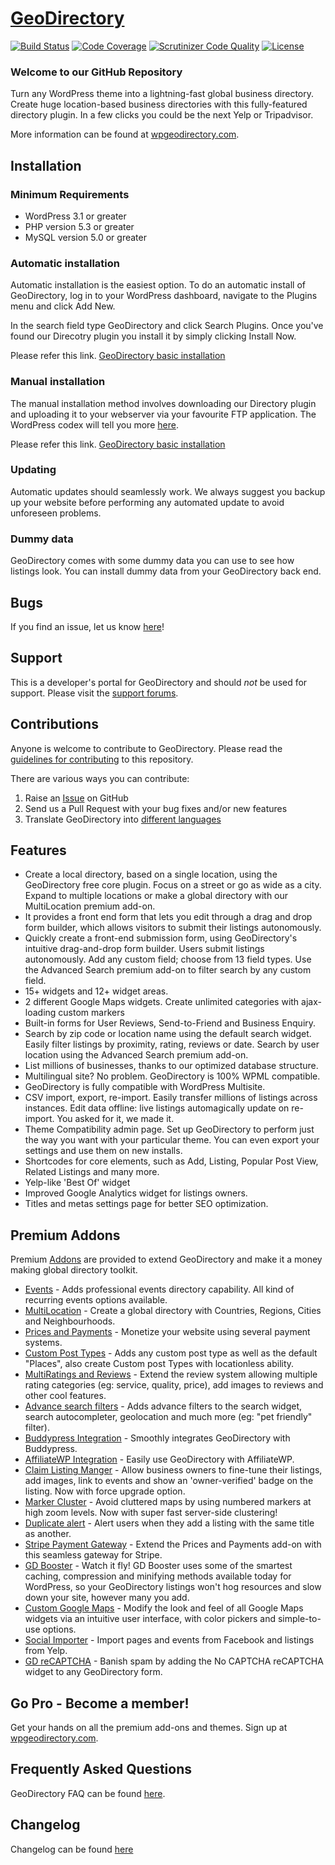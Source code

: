 # [GeoDirectory](http://wpgeodirectory.com/) #
[![Build Status](https://scrutinizer-ci.com/g/GeoDirectory/geodirectory/badges/build.png?b=master)](https://scrutinizer-ci.com/g/GeoDirectory/geodirectory/?branch=master) [![Code Coverage](https://scrutinizer-ci.com/g/GeoDirectory/geodirectory/badges/coverage.png?b=master)](https://scrutinizer-ci.com/g/GeoDirectory/geodirectory/?branch=master) [![Scrutinizer Code Quality](https://scrutinizer-ci.com/g/GeoDirectory/geodirectory/badges/quality-score.png?b=master)](https://scrutinizer-ci.com/g/GeoDirectory/geodirectory/?branch=master) [![License](https://img.shields.io/badge/license-GPL--2.0%2B-red.svg)](https://github.com/GeoDirectory/geodirectory/blob/master/license.txt)

### Welcome to our GitHub Repository

Turn any WordPress theme into a lightning-fast global business directory. Create huge location-based business directories with this fully-featured directory plugin. In a few clicks you could be the next Yelp or Tripadvisor.

More information can be found at [wpgeodirectory.com](http://wpgeodirectory.com/).

## Installation ##

### Minimum Requirements ###

* WordPress 3.1 or greater
* PHP version 5.3 or greater
* MySQL version 5.0 or greater

### Automatic installation ###

Automatic installation is the easiest option. To do an automatic install of GeoDirectory, log in to your WordPress dashboard, navigate to the Plugins menu and click Add New.

In the search field type GeoDirectory and click Search Plugins. Once you've found our Direcotry plugin you install it by simply clicking Install Now. 

Please refer this link. [GeoDirectory basic installation](http://wpgeodirectory.com/docs/basic-installation/)

### Manual installation ###

The manual installation method involves downloading our Directory plugin and uploading it to your webserver via your favourite FTP application. The WordPress codex will tell you more [here](http://codex.wordpress.org/Managing_Plugins#Manual_Plugin_Installation). 

Please refer this link. [GeoDirectory basic installation](http://wpgeodirectory.com/docs/basic-installation/)

### Updating ###

Automatic updates should seamlessly work. We always suggest you backup up your website before performing any automated update to avoid unforeseen problems.

### Dummy data ###

GeoDirectory comes with some dummy data you can use to see how listings look. You can install dummy data from your GeoDirectory back end. 

## Bugs ##
If you find an issue, let us know [here](https://github.com/GeoDirectory/geodirectory/issues?state=open)!

## Support ##
This is a developer's portal for GeoDirectory and should _not_ be used for support. Please visit the [support forums](https://wpgeodirectory.com/support/).

## Contributions ##
Anyone is welcome to contribute to GeoDirectory. Please read the [guidelines for contributing](https://github.com/GeoDirectory/geodirectory/blob/master/CONTRIBUTING.md) to this repository.

There are various ways you can contribute:

1. Raise an [Issue](https://github.com/GeoDirectory/geodirectory/issues) on GitHub
2. Send us a Pull Request with your bug fixes and/or new features
3. Translate GeoDirectory into [different languages](https://www.wpgeodirectory.com/translate/projects/geodirectory)

## Features ##

* Create a local directory, based on a single location, using the GeoDirectory free core plugin. Focus on a street or go as wide as a city. Expand to multiple locations or make a global directory with our MultiLocation premium add-on. 
* It provides a front end form that lets you edit through a drag and drop form builder, which allows visitors to submit their listings autonomously. 
* Quickly create a front-end submission form, using GeoDirectory's intuitive drag-and-drop form builder. Users submit listings autonomously. Add any custom field; choose from 13 field types. Use the Advanced Search premium add-on to filter search by any custom field.
* 15+ widgets and 12+ widget areas.
* 2 different Google Maps widgets. Create unlimited categories with ajax-loading custom markers
* Built-in forms for User Reviews, Send-to-Friend and Business Enquiry.
* Search by zip code or location name using the default search widget. Easily filter listings by proximity, rating, reviews or date. Search by user location using the Advanced Search premium add-on.
* List millions of businesses, thanks to our optimized database structure.
* Multilingual site? No problem. GeoDirectory is 100% WPML compatible.
* GeoDirectory is fully compatible with WordPress Multisite.
* CSV import, export, re-import. Easily transfer millions of listings across instances. Edit data offline: live listings automagically update on re-import. You asked for it, we made it.
* Theme Compatibility admin page. Set up GeoDirectory to perform just the way you want with your particular theme. You can even export your settings and use them on new installs.
* Shortcodes for core elements, such as Add, Listing, Popular Post View, Related Listings and many more.
* Yelp-like 'Best Of' widget
* Improved Google Analytics widget for listings owners.
* Titles and metas settings page for better SEO optimization.

## Premium Addons ##

Premium [Addons](http://wpgeodirectory.com/addons/ "Premium addons for GeoDirectory") are provided to extend GeoDirectory and make it a money making global directory toolkit.

* [Events](http://wpgeodirectory.com/addons/events/ "Adds an events manager to your directory") - Adds professional events directory capability. All kind of recurring events options available.
* [MultiLocation](http://wpgeodirectory.com/addons/multilocation/ "Allows to create a global directory") - Create a global directory with Countries, Regions, Cities and Neighbourhoods.
* [Prices and Payments](http://wpgeodirectory.com/addons/prices-and-payments/ "Allows to monetize your directory") - Monetize your website using several payment systems. 
* [Custom Post Types](http://wpgeodirectory.com/addons/custom-post-types/ "Allows to extend your directory categorization") - Adds any custom post type as well as the default "Places", also create Custom post Types with locationless ability. 
* [MultiRatings and Reviews](http://wpgeodirectory.com/addons/multiratings-and-reviews/ "Allows you to extend your rating and reviews categorization") - Extend the review system allowing multiple rating categories (eg: service, quality, price), add images to reviews and other cool features.
* [Advance search filters](http://wpgeodirectory.com/addons/advanced-search-filters/ "Allows you to extended search with custom filters") - Adds advance filters to the search widget, search autocompleter, geolocation and much more (eg: "pet friendly" filter).
* [Buddypress Integration](http://wpgeodirectory.com/addons/buddypress-integration/ "integrates Buddypress with GeoDirectory") - Smoothly integrates GeoDirectory with Buddypress.
* [AffiliateWP Integration](http://wpgeodirectory.com/addons/affiliatewp-integration/ "integrates AffiliateWP with GeoDirectory") - Easily use GeoDirectory with AffiliateWP.
* [Claim Listing Manger](http://wpgeodirectory.com/addons/claim-manager/ "Allows users to claim their business") - Allow business owners to fine-tune their listings, add images, link to events and show an 'owner-verified' badge on the listing. Now with force upgrade option.
* [Marker Cluster](http://wpgeodirectory.com/addons/marker-cluster/ "To avoid overcrowded maps") - Avoid cluttered maps by using numbered markers at high zoom levels. Now with super fast server-side clustering!
* [Duplicate alert](http://wpgeodirectory.com/addons/ajax-duplicate-alert/ "Listing already exists?") - Alert users when they add a listing with the same title as another.
* [Stripe Payment Gateway](http://wpgeodirectory.com/addons/stripe-payment-gateway/ "Extend Prices and Payments with Stripe Payment Geteway") -  Extend the Prices and Payments add-on with this seamless gateway for Stripe.
* [GD Booster](http://wpgeodirectory.com/addons/gd-booster/ "Caching plugin for GeoDirectory") - Watch it fly! GD Booster uses some of the smartest caching, compression and minifying methods available today for WordPress, so your GeoDirectory listings won't hog resources and slow down your site, however many you add. 
* [Custom Google Maps](http://wpgeodirectory.com/addons/custom-google-maps/ "Customize your maps look and feel") - Modify the look and feel of all Google Maps widgets via an intuitive user interface, with color pickers and simple-to-use options.
* [Social Importer](http://wpgeodirectory.com/addons/social-importer/ "Import listings from Facebook and Yelp!") -  Import pages and events from Facebook and listings from Yelp.
* [GD reCAPTCHA](http://wpgeodirectory.com/addons/gd-recaptcha/ "Stop spammers!") - Banish spam by adding the No CAPTCHA reCAPTCHA widget to any GeoDirectory form.


## Go Pro - Become a member! ##

Get your hands on all the premium add-ons and themes. Sign up at [wpgeodirectory.com](http://wpgeodirectory.com/ "Get GeoDirectory membership.").

## Frequently Asked Questions ##

GeoDirectory FAQ can be found [here](http://wpgeodirectory.com/faq/).

## Changelog ##

Changelog can be found [here](http://wpgeodirectory.com/change-logs/)